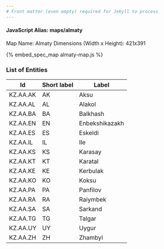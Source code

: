 ```yaml
---
# Front matter (even empty) required for Jekyll to process
---
```


#### JavaScript Alias: maps/almaty

Map Name: Almaty
Dimensions (Width x Height): 421x391



{% embed_spec_map almaty-map.js %}

### List of Entities

 Id | Short label | Label
---|---|---
KZ.AA.AK|AK|Aksu
KZ.AA.AL|AL|Alakol
KZ.AA.BA|BA|Balkhash
KZ.AA.EN|EN|Enbekshikazakh
KZ.AA.ES|ES|Eskeldi
KZ.AA.IL|IL|Ile
KZ.AA.KS|KS|Karasay
KZ.AA.KT|KT|Karatal
KZ.AA.KE|KE|Kerbulak
KZ.AA.KO|KO|Koksu
KZ.AA.PA|PA|Panfilov
KZ.AA.RA|RA|Raiymbek
KZ.AA.SA|SA|Sarkand
KZ.AA.TG|TG|Talgar
KZ.AA.UY|UY|Uygur
KZ.AA.ZH|ZH|Zhambyl